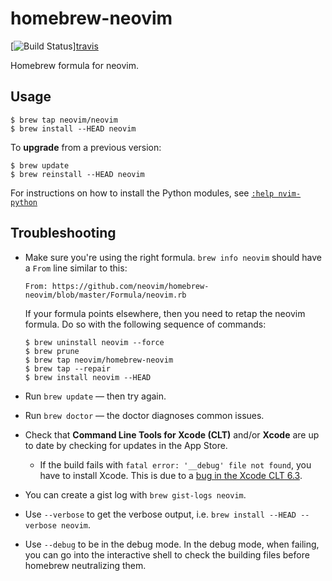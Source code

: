 homebrew-neovim
===============
[![Build Status](https://travis-ci.org/neovim/homebrew-neovim.svg?branch=master)][travis](https://travis-ci.org/neovim/homebrew-neovim)

Homebrew formula for neovim.

## Usage

```
$ brew tap neovim/neovim
$ brew install --HEAD neovim
```

To **upgrade** from a previous version:

```text
$ brew update
$ brew reinstall --HEAD neovim
```

For instructions on how to install the Python modules, see [`:help nvim-python`][nvim-python]

## Troubleshooting

* Make sure you're using the right formula. `brew info neovim` should have a
  `From` line similar to this:

  ```text
  From: https://github.com/neovim/homebrew-neovim/blob/master/Formula/neovim.rb
  ```

  If your formula points elsewhere, then you need to retap the neovim formula.
  Do so with the following sequence of commands:

  ```text
  $ brew uninstall neovim --force
  $ brew prune
  $ brew tap neovim/homebrew-neovim
  $ brew tap --repair
  $ brew install neovim --HEAD
  ```
* Run `brew update` — then try again.
* Run `brew doctor` — the doctor diagnoses common issues.
* Check that **Command Line Tools for Xcode (CLT)** and/or **Xcode** are up to
  date by checking for updates in the App Store.
  * If the build fails with `fatal error: '__debug' file not found`,
    you have to install Xcode. This is due to a [bug in the Xcode CLT 6.3][clt-bug].
* You can create a gist log with `brew gist-logs neovim`.
* Use `--verbose` to get the verbose output, i.e. `brew install --HEAD --verbose neovim`.
* Use `--debug` to be in the debug mode. In the debug mode, when failing, you
  can go into the interactive shell to check the building files before homebrew
  neutralizing them.

[clt-bug]: https://openradar.appspot.com/radar?id=6405426379751424
[nvim-python]: http://neovim.io/doc/user/nvim_python.html
